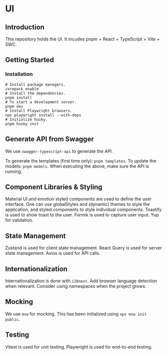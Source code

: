# UI

## Introduction

This repository holds the UI.
It incudes pnpm + React + TypeScript + Vite + SWC.

## Getting Started

### Installation

```shell
# Install package managers.
corepack enable
# Install the dependencies.
pnpm install
# To start a development server.
pnpm dev
# Install Playwright browsers.
npx playwright install --with-deps
# Initialize husky.
pnpm husky init
```

## Generate API from Swagger

We use `swagger-typescript-api` to generate the API.

To generate the templates (first time only): `pnpm templates`.
To update the models: `pnpm models`.
When executing the above, make sure the API is running.

## Component Libraries & Styling

Material UI and emotion styled components are used to define the user interface.
One can use globalStyles and (dynamic) themes to style the application, and styled components to style individual components.
Toastify is used to show toast to the user.
Formik is used to capture user input. Yup for validation.

## State Management

Zustand is used for client state management.
React Query is used for server state management.
Axios is used for API calls.

## Internationalization

Internationalization is done with `i18next`.
Add browser language detection when relevant.
Consider using namespaces when the project grows.

## Mocking

We use `msw` for mocking.
This has been initialized using `npx msw init public`.

## Testing

Vitest is used for unit testing.
Playwright is used for end-to-end testing.
